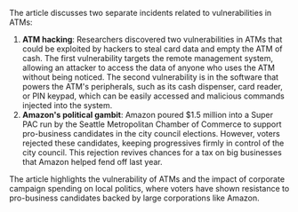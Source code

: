 The article discusses two separate incidents related to vulnerabilities in ATMs:

1. **ATM hacking**: Researchers discovered two vulnerabilities in ATMs that could be exploited by hackers to steal card data and empty the ATM of cash. The first vulnerability targets the remote management system, allowing an attacker to access the data of anyone who uses the ATM without being noticed. The second vulnerability is in the software that powers the ATM's peripherals, such as its cash dispenser, card reader, or PIN keypad, which can be easily accessed and malicious commands injected into the system.
2. **Amazon's political gambit**: Amazon poured $1.5 million into a Super PAC run by the Seattle Metropolitan Chamber of Commerce to support pro-business candidates in the city council elections. However, voters rejected these candidates, keeping progressives firmly in control of the city council. This rejection revives chances for a tax on big businesses that Amazon helped fend off last year.

The article highlights the vulnerability of ATMs and the impact of corporate campaign spending on local politics, where voters have shown resistance to pro-business candidates backed by large corporations like Amazon.